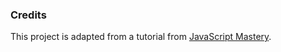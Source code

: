 

### Credits
This project is adapted from a tutorial from [JavaScript Mastery](https://github.com/adrianhajdin).

